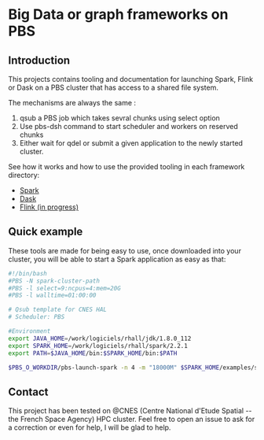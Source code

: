 # Big Data or graph frameworks on PBS

## Introduction

This projects contains tooling and documentation for launching Spark, Flink or Dask on a PBS cluster that has access to
a shared file system.

The mechanisms are always the same : 
 1. qsub a PBS job which takes sevral chunks using select option
 2. Use pbs-dsh command to start scheduler and workers on reserved chunks
 3. Either wait for qdel or submit a given application to the newly started cluster.

See how it works and how to use the provided tooling in each framework directory:
* [Spark](spark)
* [Dask](dask)
* [Flink (in progress)](flink)

## Quick example

These tools are made for being easy to use, once downloaded into your cluster, you will be able to start a Spark
application as easy as that:
````bash
#!/bin/bash
#PBS -N spark-cluster-path
#PBS -l select=9:ncpus=4:mem=20G
#PBS -l walltime=01:00:00

# Qsub template for CNES HAL
# Scheduler: PBS

#Environment
export JAVA_HOME=/work/logiciels/rhall/jdk/1.8.0_112
export SPARK_HOME=/work/logiciels/rhall/spark/2.2.1
export PATH=$JAVA_HOME/bin:$SPARK_HOME/bin:$PATH

$PBS_O_WORKDIR/pbs-launch-spark -n 4 -m "18000M" $SPARK_HOME/examples/src/main/python/wordcount.py $SPARK_HOME/conf/
````

## Contact

This project has been tested on @CNES (Centre National d'Etude Spatial -- the French Space Agency) HPC cluster.
Feel free to open an issue to ask for a correction or even for help, I will be glad to help.